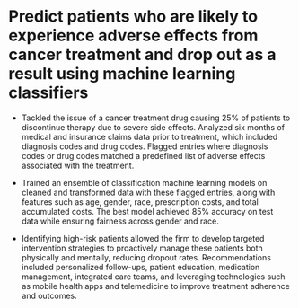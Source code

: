 # Predict patients who are likely to experience adverse effects from cancer treatment and drop out as a result using machine learning classifiers

- Tackled the issue of a cancer treatment drug causing 25% of patients to discontinue therapy due to severe side effects. Analyzed six months of medical and insurance claims data prior to treatment, which included diagnosis codes and drug codes. Flagged entries where diagnosis codes or drug codes matched a predefined list of adverse effects associated with the treatment.

- Trained an ensemble of classification machine learning models on cleaned and transformed data with these flagged entries, along with features such as age, gender, race, prescription costs, and total accumulated costs. The best model achieved 85% accuracy on test data while ensuring fairness across gender and race.

- Identifying high-risk patients allowed the firm to develop targeted intervention strategies to proactively manage these patients both physically and mentally, reducing dropout rates. Recommendations included personalized follow-ups, patient education, medication management, integrated care teams, and leveraging technologies such as mobile health apps and telemedicine to improve treatment adherence and outcomes.
